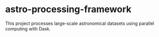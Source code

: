 # astro-processing-framework
This project processes large-scale astronomical datasets using parallel computing with Dask.
